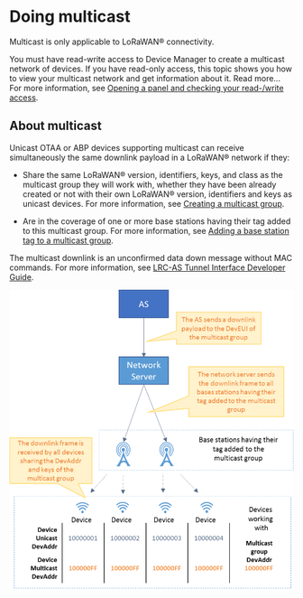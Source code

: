 # Doing multicast

Multicast is only applicable to LoRaWAN® connectivity.

You must have read-write access to Device Manager to create a multicast
network of devices. If you have read-only access, this topic shows you
how to view your multicast network and get information about it. Read
more\... For more information, see [Opening a panel and checking your read-/write access](../use-interface.md#opening-a-panel-and-checking-your-read-write-access).

## About multicast

Unicast OTAA or ABP devices supporting multicast can receive
simultaneously the same downlink payload in a LoRaWAN® network if they:

- Share the same LoRaWAN® version, identifiers, keys, and class as the
  multicast group they will work with, whether they have been already
  created or not with their own LoRaWAN® version, identifiers and keys
  as unicast devices. For more information, see [Creating a multicast   group](create-multicast-group-associated-base-stations-group.md#creating-a-multicast-group).

- Are in the coverage of one or more base stations having their tag
  added to this multicast group. For more information, see [Adding a   base station tag to a multicast   group](create-multicast-group-associated-base-stations-group.md#adding-a-base-station-tag-to-a-multicast-group).

The multicast downlink is an unconfirmed data down message without MAC
commands. For more information, see [LRC-AS Tunnel Interface Developer Guide](https://docs.thingpark.com/thingpark-wireless/7.2/docs/user-guide-tpw/integrating-applications-with-tpw#lrc-as-tunnel-interface-developer-guide-for-cellular).

![](./_images/about-multicast.png)

